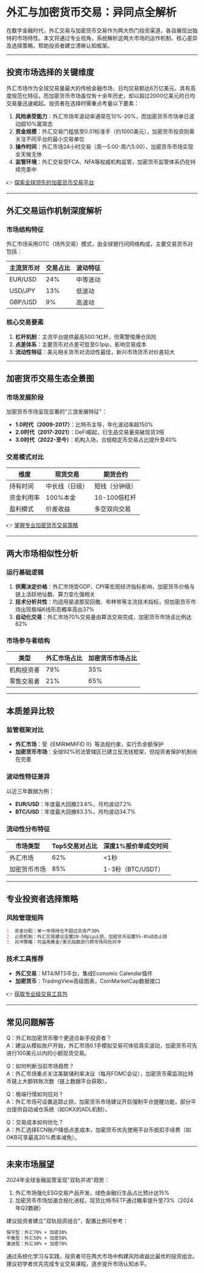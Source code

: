 # 外汇与加密货币交易：异同点全解析

在数字金融时代，外汇交易与加密货币交易作为两大热门投资渠道，各自展现出独特的市场特性。本文将通过专业视角，系统解析这两大市场的运作机制、核心差异及选择策略，帮助投资者建立清晰认知框架。

---

## 投资市场选择的关键维度

外汇市场作为全球交易量最大的传统金融市场，日均交易额达6万亿美元，具有高度规范化特征。而加密货币市场虽仅有十余年历史，却以超过2000亿美元的日均交易量迅速崛起。投资者在选择时需重点考量以下要素：

1. **风险承受能力**：外汇市场年波动率通常在10%-20%，而加密货币市场单日波动超10%属常态
2. **资金规模**：外汇交易门槛低至0.01标准手（约1000美元），加密货币投资则需关注不同平台的最小交易单位
3. **操作时间**：外汇市场24小时交易（周一5:00-周六5:00），加密货币市场实现全天候无休
4. **监管环境**：外汇交易受FCA、NFA等权威机构监管，加密货币监管体系仍在持续完善中

👉 [探索全球领先的加密货币交易平台](https://bit.ly/okx_welcome)

---

## 外汇交易运作机制深度解析

### 市场结构特征
外汇市场采用OTC（场外交易）模式，由全球银行间网络构成，主要交易货币对包括：

| 主流货币对 | 交易占比 | 波动特征 |
|------------|----------|----------|
| EUR/USD    | 24%      | 中等波动 |
| USD/JPY    | 13%      | 低波动   |
| GBP/USD    | 9%       | 高波动   |

### 核心交易要素
1. **杠杆机制**：主流平台提供最高500:1杠杆，但需警惕爆仓风险
2. **点差体系**：主要货币对点差可低至0.1pip，影响交易成本
3. **流动性特征**：美元相关货币对流动性最佳，新兴市场货币对价差较大

---

## 加密货币交易生态全景图

### 市场发展阶段
加密货币市场呈现显著的"三浪发展特征"：
- **1.0时代（2009-2017）**：比特币主导，年化波动率超150%
- **2.0时代（2017-2021）**：DeFi崛起，衍生品交易量突破现货3倍
- **3.0时代（2022-至今）**：机构入场，合规稳定币交易占比提升至40%

### 交易模式对比

| 维度         | 现货交易           | 期货合约           |
|--------------|--------------------|--------------------|
| 持有时间     | 中长线（日级）     | 短线（分钟级）     |
| 资金利用率   | 100%本金           | 10-100倍杠杆       |
| 盈利模式     | 价差收益           | 多空双向交易       |

👉 [掌握专业加密货币交易策略](https://bit.ly/okx_welcome)

---

## 两大市场相似性分析

### 运行基础逻辑
1. **供需决定价格**：外汇市场受GDP、CPI等宏观经济指标影响，加密货币价格与链上活跃地址数、算力变化强相关
2. **技术分析共性**：均适用斐波那契回撤、布林带等主流技术指标，但加密货币市场出现极端K线形态概率高出37%
3. **自动化交易**：外汇市场70%交易量由算法交易完成，加密货币市场该比例达62%

### 市场参与者结构
| 类型         | 外汇市场占比 | 加密货币市场占比 |
|--------------|--------------|------------------|
| 机构投资者   | 79%          | 35%              |
| 零售交易者   | 21%          | 65%              |

---

## 本质差异比较

### 监管框架对比
- **外汇市场**：受《EMIR》《MiFID II》等法规约束，实行负余额保护
- **加密货币市场**：全球92%司法管辖区已建立反洗钱框架，但投资者保护机制尚在完善

### 波动性特征差异
以近三年数据为例：
- **EUR/USD**：年度最大回撤23.6%，月均波动7.2%
- **BTC/USD**：年度最大回撤83.3%，月均波动34.7%

### 流动性分布特征
| 市场类型     | Top5交易对占比 | 深度1%报价单成交时间 |
|--------------|----------------|----------------------|
| 外汇市场     | 62%            | <1秒                |
| 加密货币市场 | 85%            | 1-3秒（BTC/USDT）   |

---

## 专业投资者选择策略

### 风险管理矩阵
```markdown
1. 资金分配：单一市场持仓不超过总资产30%
2. 止损机制：外汇交易建议设置20-50pip止损，加密货币设置5%-8%动态止损
3. 对冲策略：可运用黄金/美元指数进行跨市场风险对冲
```

### 技术工具推荐
- **外汇交易**：MT4/MT5平台，集成Economic Calendar插件
- **加密货币**：TradingView高级图表，CoinMarketCap数据接口

👉 [获取专业级交易工具包](https://bit.ly/okx_welcome)

---

## 常见问题解答

Q：外汇和加密货币哪个更适合新手投资者？  
A：建议从模拟账户开始，外汇市场0.1手模拟交易可体验真实波动，加密货币可先进行100美元以内的小额现货交易。

Q：如何判断当前市场趋势？  
A：外汇市场重点关注美联储利率决议（每月FOMC会议），加密货币需监测比特币链上大额转账次数（链上数据平台获取）。

Q：极端行情如何应对？  
A：外汇市场可设置追踪止损，加密货币市场建议开启强制平仓提醒功能，部分平台提供自动减仓系统（如OKX的ADL机制）。

Q：交易成本如何优化？  
A：外汇选择ECN账户降低点差成本，加密货币优先使用平台币抵扣手续费（如OKB可享最高20%费率减免）。

---

## 未来市场展望

2024年全球金融监管呈现"双轨并进"趋势：
1. 外汇市场强化ESG交易产品开发，绿色金融衍生品占比预计达15%
2. 加密货币市场加速合规化进程，现货比特币ETF通过概率提升至73%（2024年Q2数据）

建议投资者建立"双轨投资组合"，配置比例可参考：
```markdown
保守型：外汇70% + 加密30%  
平衡型：外汇50% + 加密50%  
激进型：外汇30% + 加密70%  
```

通过系统化学习与实践，投资者可在两大市场中构建风险收益比最优的投资组合。建议初学者优先完成专业交易课程，逐步提升市场认知水平。